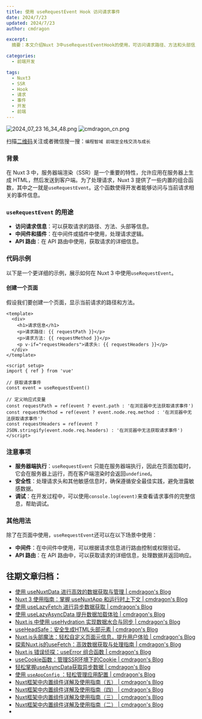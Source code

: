 ```yaml
---
title: 使用 useRequestEvent Hook 访问请求事件
date: 2024/7/23
updated: 2024/7/23
author: cmdragon

excerpt:
  摘要：本文介绍Nuxt 3中useRequestEventHook的使用，可访问请求路径、方法和头部信息，适用于SSR环境下处理请求逻辑，如中间件、插件及API路由。仅服务器端生效，需注意安全性。

categories:
  - 前端开发

tags:
  - Nuxt3
  - SSR
  - Hook
  - 请求
  - 事件
  - 开发
  - 前端
---
```


<img src="https://static.cmdragon.cn/blog/images/2024_07_23 16_34_48.png@blog" title="2024_07_23 16_34_48.png" alt="2024_07_23 16_34_48.png"/>

<img src="https://static.cmdragon.cn/blog/images/cmdragon_cn.png" title="cmdragon_cn.png" alt="cmdragon_cn.png"/>


扫描[二维码](https://static.cmdragon.cn/blog/images/cmdragon_cn.png)关注或者微信搜一搜：`编程智域 前端至全栈交流与成长`

### 背景

在 Nuxt 3 中，服务器端渲染（SSR）是一个重要的特性，允许应用在服务器上生成 HTML，然后发送到客户端。为了处理请求，Nuxt 3
提供了一些内置的组合函数，其中之一就是`useRequestEvent`。这个函数使得开发者能够访问与当前请求相关的事件信息。

### `useRequestEvent` 的用途

- **访问请求信息**：可以获取请求的路径、方法、头部等信息。
- **中间件和插件**：在中间件或插件中使用，处理请求逻辑。
- **API 路由**：在 API 路由中使用，获取请求的详细信息。

### 代码示例

以下是一个更详细的示例，展示如何在 Nuxt 3 中使用`useRequestEvent`。

#### 创建一个页面

假设我们要创建一个页面，显示当前请求的路径和方法。

```
<template>
  <div>
    <h1>请求信息</h1>
    <p>请求路径: {{ requestPath }}</p>
    <p>请求方法: {{ requestMethod }}</p>
    <p v-if="requestHeaders">请求头: {{ requestHeaders }}</p>
  </div>
</template>

<script setup>
import { ref } from 'vue'

// 获取请求事件
const event = useRequestEvent()

// 定义响应式变量
const requestPath = ref(event ? event.path : '在浏览器中无法获取请求事件')
const requestMethod = ref(event ? event.node.req.method : '在浏览器中无法获取请求事件')
const requestHeaders = ref(event ? JSON.stringify(event.node.req.headers) : '在浏览器中无法获取请求事件')
</script>
```

### 注意事项

- **服务器端执行**：`useRequestEvent`
  只能在服务器端执行，因此在页面加载时，它会在服务器上运行，而在客户端渲染时会返回`undefined`。
- **安全性**：处理请求头和其他敏感信息时，确保遵循安全最佳实践，避免泄露敏感数据。
- **调试**：在开发过程中，可以使用`console.log(event)`来查看请求事件的完整信息，帮助调试。

### 其他用法

除了在页面中使用，`useRequestEvent`还可以在以下场景中使用：

- **中间件**：在中间件中使用，可以根据请求信息进行路由控制或权限验证。
- **API 路由**：在 API 路由中，可以获取请求的详细信息，处理数据并返回响应。


## 往期文章归档：

- [使用 useNuxtData 进行高效的数据获取与管理 | cmdragon's Blog](https://blog.cmdragon.cn/posts/5e9f5a2b593e/)
- [Nuxt 3 使用指南：掌握 useNuxtApp 和运行时上下文 | cmdragon's Blog](https://blog.cmdragon.cn/posts/f51bb8ed8307/)
- [使用 useLazyFetch 进行异步数据获取 | cmdragon's Blog](https://blog.cmdragon.cn/posts/117488d6538b/)
- [使用 useLazyAsyncData 提升数据加载体验 | cmdragon's Blog](https://blog.cmdragon.cn/posts/b8e3c2416dc7/)
- [Nuxt.js 中使用 useHydration 实现数据水合与同步 | cmdragon's Blog](https://blog.cmdragon.cn/posts/177c9c78744f/)
- [useHeadSafe：安全生成HTML头部元素 | cmdragon's Blog](https://blog.cmdragon.cn/posts/56ede6d7b04b/)
- [Nuxt.js头部魔法：轻松自定义页面元信息，提升用户体验 | cmdragon's Blog](https://blog.cmdragon.cn/posts/28859392f373/)
- [探索Nuxt.js的useFetch：高效数据获取与处理指南 | cmdragon's Blog](https://blog.cmdragon.cn/posts/b4311c856080/)
- [Nuxt.js 错误侦探：useError 组合函数 | cmdragon's Blog](https://blog.cmdragon.cn/posts/a86a834c8e7a/)
- [useCookie函数：管理SSR环境下的Cookie | cmdragon's Blog](https://blog.cmdragon.cn/posts/f36e9827abb4/)
- [轻松掌握useAsyncData获取异步数据 | cmdragon's Blog](https://blog.cmdragon.cn/posts/bdaee7956a6e/)
- [使用 `useAppConfig` ：轻松管理应用配置 | cmdragon's Blog](https://blog.cmdragon.cn/posts/133b896ec704/)
- [Nuxt框架中内置组件详解及使用指南（五） | cmdragon's Blog](https://blog.cmdragon.cn/posts/707e1176ace8/)
- [Nuxt框架中内置组件详解及使用指南（四） | cmdragon's Blog](https://blog.cmdragon.cn/posts/64c74472d95e/)
- [Nuxt框架中内置组件详解及使用指南（三） | cmdragon's Blog](https://blog.cmdragon.cn/posts/0524f12c820c/)
- [Nuxt框架中内置组件详解及使用指南（二） | cmdragon's Blog](https://blog.cmdragon.cn/posts/5c234037b6fe/)
- 



